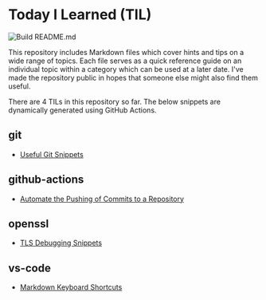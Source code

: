 # Today I Learned (TIL)

![Build README.md](https://github.com/fosdickio/til/workflows/Build%20README.md/badge.svg)

This repository includes Markdown files which cover hints and tips on a wide range of topics.  Each file serves as a quick reference guide on an individual topic within a category which can be used at a later date.  I've made the repository public in hopes that someone else might also find them useful.

There are <!-- Count starts -->4<!-- Count ends --> TILs in this repository so far.  The below snippets are dynamically generated using GitHub Actions.

<!-- TILs start -->
## git

- [Useful Git Snippets](https://github.com/fosdickio/til/blob/main/git/useful-git-snippets.md)

## github-actions

- [Automate the Pushing of Commits to a Repository](https://github.com/fosdickio/til/blob/main/github-actions/automate-commit-pushes.md)

## openssl

- [TLS Debugging Snippets](https://github.com/fosdickio/til/blob/main/openssl/tls-debugging-snippets.md)

## vs-code

- [Markdown Keyboard Shortcuts](https://github.com/fosdickio/til/blob/main/vs-code/markdown-keyboard-shortcuts.md)
<!-- TILs end -->
